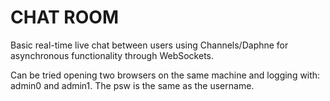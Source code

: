 # CHAT ROOM
Basic real-time live chat between users using Channels/Daphne
for asynchronous functionality through WebSockets.

Can be tried opening two browsers on the same machine and logging with:
admin0 and admin1. The psw is the same as the username.
